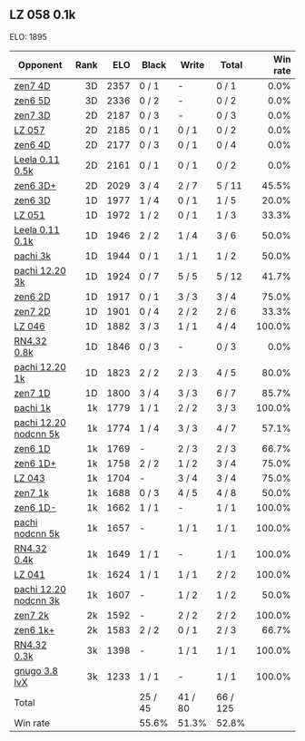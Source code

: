 ## LZ 058 0.1k ##

ELO: 1895

Opponent | Rank | ELO | Black | Write | Total | Win rate
---------|-----:|----:|-------|-------|-------|-------:
[zen7 4D](zen7%204D.md) | 3D | 2357 | 0 / 1 | - | 0 / 1 | 0.0%
[zen6 5D](zen6%205D.md) | 3D | 2336 | 0 / 2 | - | 0 / 2 | 0.0%
[zen7 3D](zen7%203D.md) | 2D | 2187 | 0 / 3 | - | 0 / 3 | 0.0%
[LZ 057](LZ%20057.md) | 2D | 2185 | 0 / 1 | 0 / 1 | 0 / 2 | 0.0%
[zen6 4D](zen6%204D.md) | 2D | 2177 | 0 / 3 | 0 / 1 | 0 / 4 | 0.0%
[Leela 0.11 0.5k](Leela%200.11%200.5k.md) | 2D | 2161 | 0 / 1 | 0 / 1 | 0 / 2 | 0.0%
[zen6 3D+](zen6%203D+.md) | 2D | 2029 | 3 / 4 | 2 / 7 | 5 / 11 | 45.5%
[zen6 3D](zen6%203D.md) | 1D | 1977 | 1 / 4 | 0 / 1 | 1 / 5 | 20.0%
[LZ 051](LZ%20051.md) | 1D | 1972 | 1 / 2 | 0 / 1 | 1 / 3 | 33.3%
[Leela 0.11 0.1k](Leela%200.11%200.1k.md) | 1D | 1946 | 2 / 2 | 1 / 4 | 3 / 6 | 50.0%
[pachi 3k](pachi%203k.md) | 1D | 1944 | 0 / 1 | 1 / 1 | 1 / 2 | 50.0%
[pachi 12.20 3k](pachi%2012.20%203k.md) | 1D | 1924 | 0 / 7 | 5 / 5 | 5 / 12 | 41.7%
[zen6 2D](zen6%202D.md) | 1D | 1917 | 0 / 1 | 3 / 3 | 3 / 4 | 75.0%
[zen7 2D](zen7%202D.md) | 1D | 1901 | 0 / 4 | 2 / 2 | 2 / 6 | 33.3%
[LZ 046](LZ%20046.md) | 1D | 1882 | 3 / 3 | 1 / 1 | 4 / 4 | 100.0%
[RN4.32 0.8k](RN4.32%200.8k.md) | 1D | 1846 | 0 / 3 | - | 0 / 3 | 0.0%
[pachi 12.20 1k](pachi%2012.20%201k.md) | 1D | 1823 | 2 / 2 | 2 / 3 | 4 / 5 | 80.0%
[zen7 1D](zen7%201D.md) | 1D | 1800 | 3 / 4 | 3 / 3 | 6 / 7 | 85.7%
[pachi 1k](pachi%201k.md) | 1k | 1779 | 1 / 1 | 2 / 2 | 3 / 3 | 100.0%
[pachi 12.20 nodcnn 5k](pachi%2012.20%20nodcnn%205k.md) | 1k | 1774 | 1 / 4 | 3 / 3 | 4 / 7 | 57.1%
[zen6 1D](zen6%201D.md) | 1k | 1769 | - | 2 / 3 | 2 / 3 | 66.7%
[zen6 1D+](zen6%201D+.md) | 1k | 1758 | 2 / 2 | 1 / 2 | 3 / 4 | 75.0%
[LZ 043](LZ%20043.md) | 1k | 1704 | - | 3 / 4 | 3 / 4 | 75.0%
[zen7 1k](zen7%201k.md) | 1k | 1688 | 0 / 3 | 4 / 5 | 4 / 8 | 50.0%
[zen6 1D-](zen6%201D-.md) | 1k | 1662 | 1 / 1 | - | 1 / 1 | 100.0%
[pachi nodcnn 5k](pachi%20nodcnn%205k.md) | 1k | 1657 | - | 1 / 1 | 1 / 1 | 100.0%
[RN4.32 0.4k](RN4.32%200.4k.md) | 1k | 1649 | 1 / 1 | - | 1 / 1 | 100.0%
[LZ 041](LZ%20041.md) | 1k | 1624 | 1 / 1 | 1 / 1 | 2 / 2 | 100.0%
[pachi 12.20 nodcnn 3k](pachi%2012.20%20nodcnn%203k.md) | 1k | 1607 | - | 1 / 2 | 1 / 2 | 50.0%
[zen7 2k](zen7%202k.md) | 2k | 1592 | - | 2 / 2 | 2 / 2 | 100.0%
[zen6 1k+](zen6%201k+.md) | 2k | 1583 | 2 / 2 | 0 / 1 | 2 / 3 | 66.7%
[RN4.32 0.3k](RN4.32%200.3k.md) | 3k | 1398 | - | 1 / 1 | 1 / 1 | 100.0%
[gnugo 3.8 lvX](gnugo%203.8%20lvX.md) | 3k | 1233 | 1 / 1 | - | 1 / 1 | 100.0%
Total | | | 25 / 45 | 41 / 80 | 66 / 125 | 
Win rate| | | 55.6% | 51.3% | 52.8% | 
